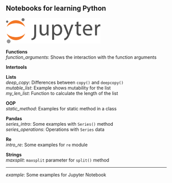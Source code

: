 ## Notebooks for learning Python

<img src="img/splash.png" style="height:80px">

**Functions**  
*function_arguments*: Shows the interaction with the function arguments  

**Intertools**  


**Lists**  
*deep_copy*: Differences between `copy()` and `deepcopy()`  
*mutable_list*: Example shows mutability for the list  
*my_len_list*: Function to calculate the length of the list  

**OOP**  
*static_method*: Examples for static method in a class  

**Pandas**  
*series_intro*: Some examples with `Series()` method  
*series_operations*: Operations with `Series` data  

**Re**  
*intro_re*: Some examples for `re` module  

**Strings**  
*maxsplit*: `maxsplit` parameter for `split()` method  

___
*example*: Some examples for Jupyter Notebook 
